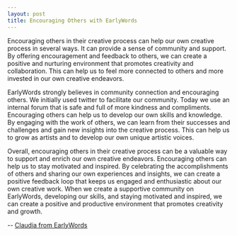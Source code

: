 ```yaml
---
layout: post
title: Encouraging Others with EarlyWords
---
```

Encouraging others in their creative process can help our own creative process in several ways. It can provide a sense of community and support. By offering encouragement and feedback to others, we can create a positive and nurturing environment that promotes creativity and collaboration. This can help us to feel more connected to others and more invested in our own creative endeavors.

EarlyWords strongly believes in community connection and encouraging others. We initially used twitter to facilitate our community. Today we use an internal forum that is safe and full of more kindness and compliments. Encouraging others can help us to develop our own skills and knowledge. By engaging with the work of others, we can learn from their successes and challenges and gain new insights into the creative process. This can help us to grow as artists and to develop our own unique artistic voices.

Overall, encouraging others in their creative process can be a valuable way to support and enrich our own creative endeavors. Encouraging others can help us to stay motivated and inspired. By celebrating the accomplishments of others and sharing our own experiences and insights, we can create a positive feedback loop that keeps us engaged and enthusiastic about our own creative work. When we create a supportive community on EarlyWords, developing our skills, and staying motivated and inspired, we can create a positive and productive environment that promotes creativity and growth.

-- [Claudia from EarlyWords](https://earlywords.io/about)
